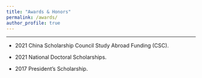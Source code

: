 ```yaml
---
title: "Awards & Honors"
permalink: /awards/
author_profile: true
---
```

---

* 2021 China Scholarship Council Study Abroad Funding (CSC).
  
* 2021 National Doctoral Scholarships.
  
* 2017 President’s Scholarship.
  



  

